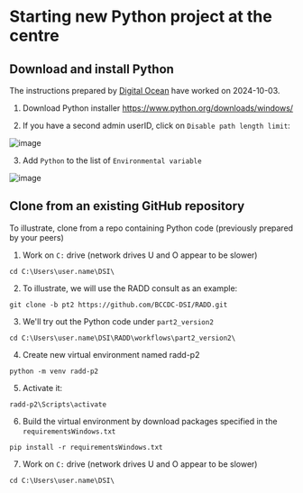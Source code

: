 
# Starting new Python project at the centre

## Download and install Python

The instructions prepared by [Digital Ocean](https://www.digitalocean.com/community/tutorials/install-python-windows-10) have worked on 2024-10-03.

1. Download Python installer  https://www.python.org/downloads/windows/

2. If you have a second admin userID, click on ```Disable path length limit```:

  ![image](https://github.com/user-attachments/assets/c8c84fa3-1a38-45cf-b538-888f0c48a18f)

3. Add ```Python``` to the list of ```Environmental variable```

  ![image](https://github.com/user-attachments/assets/dba02098-d18d-4d8b-931e-f6cf43703a26)



## Clone from an existing GitHub repository 

To illustrate, clone from a repo containing Python code (previously prepared by your peers)

1. Work on ```C:``` drive (network drives U and O appear to be slower)
  ```
  cd C:\Users\user.name\DSI\
  ```

2. To illustrate, we will use the RADD consult as an example:
  ```
  git clone -b pt2 https://github.com/BCCDC-DSI/RADD.git
  ```

3. We'll try out the Python code under ```part2_version2```
  ```
  cd C:\Users\user.name\DSI\RADD\workflows\part2_version2\
  ```

4. Create new virtual environment named radd-p2
  ```
  python -m venv radd-p2
  ```

5. Activate it:
  ```
  radd-p2\Scripts\activate
  ```

6. Build the virtual environment by download packages specified in the ```requirementsWindows.txt```
  ```
  pip install -r requirementsWindows.txt
  ```

7. Work on ```C:``` drive (network drives U and O appear to be slower)
  ```
  cd C:\Users\user.name\DSI\
  ```

